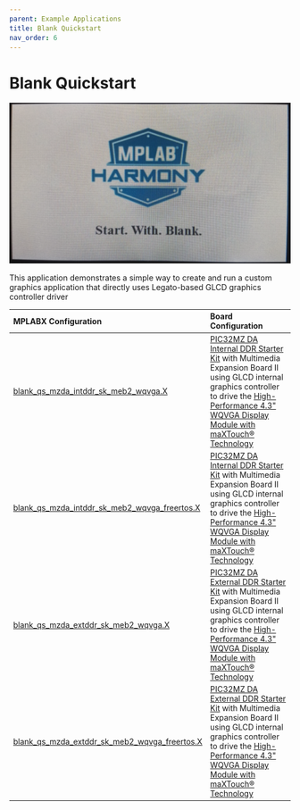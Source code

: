 ```yaml
---
parent: Example Applications
title: Blank Quickstart
nav_order: 6
---
```


# Blank Quickstart

![](./../../docs/html/blank_quickstart.png)

This application demonstrates a simple way to create and run a custom graphics application that directly uses Legato-based GLCD graphics controller driver

|MPLABX Configuration|Board Configuration|
|:-------------------|:------------------|
|[blank\_qs\_mzda\_intddr\_sk\_meb2\_wqvga.X](./firmware/blank_qs_mzda_intddr_sk_meb2_wqvga.X/readme.md)|[PIC32MZ DA Internal DDR Starter Kit](https://www.microchip.com/DevelopmentTools/ProductDetails/PartNO/DM320010) with Multimedia Expansion Board II using GLCD internal graphics controller to drive the [High-Performance 4.3" WQVGA Display Module with maXTouch® Technology](https://www.microchip.com/DevelopmentTools/ProductDetails/PartNO/AC320005-4)|
|[blank\_qs\_mzda\_intddr\_sk\_meb2\_wqvga_freertos.X](./firmware/blank_qs_mzda_intddr_sk_meb2_wqvga_freertos.X/readme.md)|[PIC32MZ DA Internal DDR Starter Kit](https://www.microchip.com/DevelopmentTools/ProductDetails/PartNO/DM320010) with Multimedia Expansion Board II using GLCD internal graphics controller to drive the [High-Performance 4.3" WQVGA Display Module with maXTouch® Technology](https://www.microchip.com/DevelopmentTools/ProductDetails/PartNO/AC320005-4)|
|[blank\_qs\_mzda\_extddr\_sk\_meb2\_wqvga.X](./firmware/blank_qs_mzda_extddr_sk_meb2_wqvga.X/readme.md)|[PIC32MZ DA External DDR Starter Kit](https://www.microchip.com/Developmenttools/ProductDetails/DM320008) with Multimedia Expansion Board II using GLCD internal graphics controller to drive the [High-Performance 4.3" WQVGA Display Module with maXTouch® Technology](https://www.microchip.com/DevelopmentTools/ProductDetails/PartNO/AC320005-4)|
|[blank\_qs\_mzda\_extddr\_sk\_meb2\_wqvga_freertos.X](./firmware/blank_qs_mzda_extddr_sk_meb2_wqvga_freertos.X/readme.md)|[PIC32MZ DA External DDR Starter Kit](https://www.microchip.com/Developmenttools/ProductDetails/DM320008) with Multimedia Expansion Board II using GLCD internal graphics controller to drive the [High-Performance 4.3" WQVGA Display Module with maXTouch® Technology](https://www.microchip.com/DevelopmentTools/ProductDetails/PartNO/AC320005-4)|


